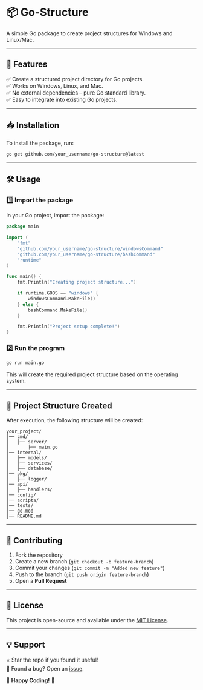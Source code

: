 # 📦 Go-Structure

A simple Go package to create project structures for Windows and Linux/Mac.

---

## 🚀 Features

✅ Create a structured project directory for Go projects.  
✅ Works on Windows, Linux, and Mac.  
✅ No external dependencies – pure Go standard library.  
✅ Easy to integrate into existing Go projects.  

---

## 📥 Installation

To install the package, run:

```sh
go get github.com/your_username/go-structure@latest
```

---

## 🛠 Usage

### 1️⃣ Import the package

In your Go project, import the package:

```go
package main

import (
    "fmt"
    "github.com/your_username/go-structure/windowsCommand"
    "github.com/your_username/go-structure/bashCommand"
    "runtime"
)

func main() {
    fmt.Println("Creating project structure...")

    if runtime.GOOS == "windows" {
        windowsCommand.MakeFile()
    } else {
        bashCommand.MakeFile()
    }

    fmt.Println("Project setup complete!")
}
```

### 2️⃣ Run the program

```sh
go run main.go
```

This will create the required project structure based on the operating system.

---

## 📂 Project Structure Created

After execution, the following structure will be created:

```
your_project/
│── cmd/
│   ├── server/
│       ├── main.go
│── internal/
│   ├── models/
│   ├── services/
│   ├── database/
│── pkg/
│   ├── logger/
│── api/
│   ├── handlers/
│── config/
│── scripts/
│── tests/
│── go.mod
│── README.md
```

---

## 🔗 Contributing

1. Fork the repository  
2. Create a new branch (`git checkout -b feature-branch`)  
3. Commit your changes (`git commit -m "Added new feature"`)  
4. Push to the branch (`git push origin feature-branch`)  
5. Open a **Pull Request**  

---

## 📜 License

This project is open-source and available under the [MIT License](LICENSE).

---

## 💡 Support

⭐ Star the repo if you found it useful!  
🐛 Found a bug? Open an [issue](https://github.com/your_username/go-structure/issues).  

🚀 **Happy Coding!** 🎉

